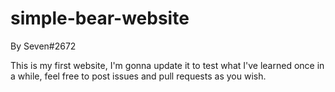 # simple-bear-website

By Seven#2672

This is my first website, I'm gonna update it to test what I've learned once in a while, feel free to post issues and pull requests as you wish.
